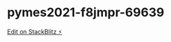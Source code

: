 # pymes2021-f8jmpr-69639

[Edit on StackBlitz ⚡️](https://stackblitz.com/edit/pymes2021-f8jmpr-69639)